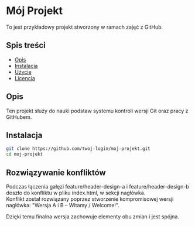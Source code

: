 # Mój Projekt

To jest przykładowy projekt stworzony w ramach zajęć z GitHub.

## Spis treści

- [Opis](#opis)
- [Instalacja](#instalacja)
- [Użycie](#użycie)
- [Licencja](#licencja)

## Opis

Ten projekt służy do nauki podstaw systemu kontroli wersji Git oraz pracy z GitHubem.

## Instalacja

```bash
git clone https://github.com/twoj-login/moj-projekt.git
cd moj-projekt
```

## Rozwiązywanie konfliktów

Podczas łączenia gałęzi feature/header-design-a i feature/header-design-b doszło do konfliktu w pliku index.html, w sekcji nagłówka.  
Konflikt został rozwiązany poprzez stworzenie kompromisowej wersji nagłówka:
"Wersja A i B – Witamy / Welcome!".

Dzięki temu finalna wersja zachowuje elementy obu zmian i jest spójna.
